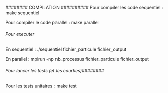 ######## COMPILATION ##########
Pour compiler les code sequentiel :
     make sequentiel

Pour compiler le code parallel :
     make parallel

###### Pour executer ######
En sequentiel :
   ./sequentiel fichier_particule fichier_output

En parallel :
   mpirun -np nb_processus fichier_particule fichier_output

###### Pour lancer les tests (et les courbes)########

Pour les tests unitaires :
     make test